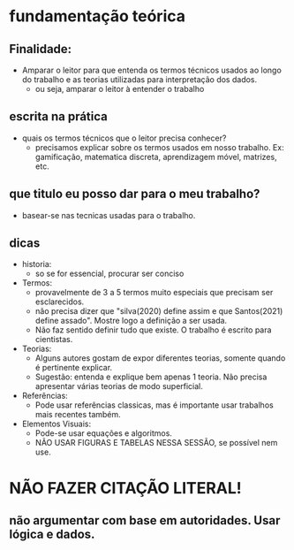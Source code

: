 # fundamentação teórica
## Finalidade:
- Amparar o leitor para que entenda os termos técnicos usados ao longo do trabalho e as teorias utilizadas para interpretação dos dados.
  - ou seja, amparar o leitor à entender o trabalho

## escrita na prática
- quais os termos técnicos que o leitor precisa conhecer?
  - precisamos explicar sobre os termos usados em nosso trabalho. Ex: gamificação, matematica discreta, aprendizagem móvel, matrizes, etc.

## que titulo eu posso dar para o meu trabalho?
  - basear-se nas tecnicas usadas para o trabalho.

## dicas
- historia:
  - so se for essencial, procurar ser conciso
- Termos:
  - provavelmente de 3 a 5 termos muito especiais que precisam ser esclarecidos.
  - não precisa dizer que "silva(2020) define assim e que Santos(2021) define assado". Mostre logo a definição a ser usada.
  - Não faz sentido definir tudo que existe. O trabalho é escrito para cientistas.
- Teorias:
  - Alguns autores gostam de expor diferentes teorias, somente quando é pertinente explicar.
  - Sugestão: entenda e explique bem apenas 1 teoria. Não precisa apresentar várias teorias de modo superficial.
- Referências:
  - Pode usar referências classicas, mas é importante usar trabalhos mais recentes também.
- Elementos Visuais:
  - Pode-se usar equações e algoritmos.
  - NÃO USAR FIGURAS E TABELAS NESSA SESSÃO, se possível nem use.

# NÃO FAZER CITAÇÃO LITERAL!
## não argumentar com base em autoridades. Usar lógica e dados.

